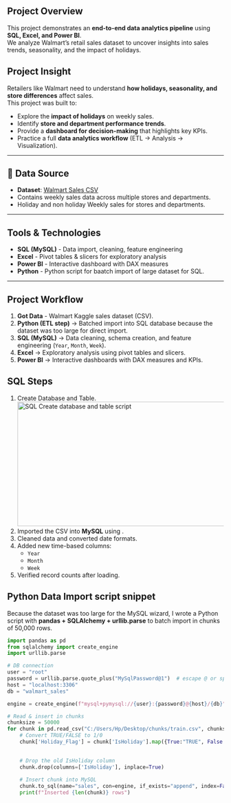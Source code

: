 ## Project Overview
This project demonstrates an **end-to-end data analytics pipeline** using **SQL, Excel, and Power BI**.  
We analyze Walmart’s retail sales dataset to uncover insights into sales trends, seasonality, and the impact of holidays.

## Project Insight
Retailers like Walmart need to understand **how holidays, seasonality, and store differences** affect sales.  
This project was built to:  
- Explore the **impact of holidays** on weekly sales.  
- Identify **store and department performance trends**.  
- Provide a **dashboard for decision-making** that highlights key KPIs.  
- Practice a full **data analytics workflow** (ETL → Analysis → Visualization).
---

## 📂 Data Source
- **Dataset**: [Walmart Sales CSV](https://www.kaggle.com/c/walmart-recruiting-store-sales-forecasting/data)  
- Contains weekly sales data across multiple stores and departments.
- Holiday and non holiday Weekly sales for stores and departments.

---

## Tools & Technologies
- **SQL (MySQL)** - Data import, cleaning, feature engineering  
- **Excel** - Pivot tables & slicers for exploratory analysis  
- **Power BI** - Interactive dashboard with DAX measures
- **Python** - Python script for baatch import of large dataset for SQL.

---
## Project Workflow
1. **Got Data** - Walmart Kaggle sales dataset (CSV).  
2. **Python (ETL step)** → Batched import into SQL database because the dataset was too large for direct import.  
3. **SQL (MySQL)** → Data cleaning, schema creation, and feature engineering (`Year`, `Month`, `Week`).  
4. **Excel** → Exploratory analysis using pivot tables and slicers.  
5. **Power BI** → Interactive dashboards with DAX measures and KPIs.  

## SQL Steps
1. Create Database and Table.
   <img width="598" height="289" alt="SQL Create database and table script" src="https://github.com/user-attachments/assets/d9c7da30-cb90-41a4-a2e3-648203765afc" />
2. Imported the CSV into **MySQL** using .  
3. Cleaned data and converted date formats.  
4. Added new time-based columns:
   - `Year`
   - `Month`
   - `Week`  
4. Verified record counts after loading.

## Python Data Import script snippet
Because the dataset was too large for the MySQL wizard, I wrote a Python script with **pandas + SQLAlchemy + urllib.parse** to batch import in chunks of 50,000 rows.

```python data import script
import pandas as pd
from sqlalchemy import create_engine
import urllib.parse

# DB connection
user = "root"
password = urllib.parse.quote_plus("MySqlPassword@1")  # escape @ or special chars
host = "localhost:3306"
db = "walmart_sales"

engine = create_engine(f"mysql+pymysql://{user}:{password}@{host}/{db}")

# Read & insert in chunks
chunksize = 50000
for chunk in pd.read_csv("C:/Users/Hp/Desktop/chunks/train.csv", chunksize=chunksize):
    # Convert TRUE/FALSE to 1/0
    chunk['Holiday_Flag'] = chunk['IsHoliday'].map({True:"TRUE", False:"FALSE", "TRUE":"TRUE", "FALSE":"FALSE"})

    
    # Drop the old IsHoliday column
    chunk.drop(columns=['IsHoliday'], inplace=True)
    
    # Insert chunk into MySQL
    chunk.to_sql(name="sales", con=engine, if_exists="append", index=False)
    print(f"Inserted {len(chunk)} rows")
